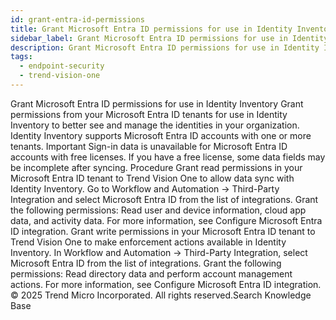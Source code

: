 ```yaml
---
id: grant-entra-id-permissions
title: Grant Microsoft Entra ID permissions for use in Identity Inventory
sidebar_label: Grant Microsoft Entra ID permissions for use in Identity Inventory
description: Grant Microsoft Entra ID permissions for use in Identity Inventory
tags:
  - endpoint-security
  - trend-vision-one
---
```


 Grant Microsoft Entra ID permissions for use in Identity Inventory Grant permissions from your Microsoft Entra ID tenants for use in Identity Inventory to better see and manage the identities in your organization. Identity Inventory supports Microsoft Entra ID accounts with one or more tenants. Important Sign-in data is unavailable for Microsoft Entra ID accounts with free licenses. If you have a free license, some data fields may be incomplete after syncing. Procedure Grant read permissions in your Microsoft Entra ID tenant to Trend Vision One to allow data sync with Identity Inventory. Go to Workflow and Automation → Third-Party Integration and select Microsoft Entra ID from the list of integrations. Grant the following permissions: Read user and device information, cloud app data, and activity data. For more information, see Configure Microsoft Entra ID integration. Grant write permissions in your Microsoft Entra ID tenant to Trend Vision One to make enforcement actions available in Identity Inventory. In Workflow and Automation → Third-Party Integration, select Microsoft Entra ID from the list of integrations. Grant the following permissions: Read directory data and perform account management actions. For more information, see Configure Microsoft Entra ID integration. © 2025 Trend Micro Incorporated. All rights reserved.Search Knowledge Base